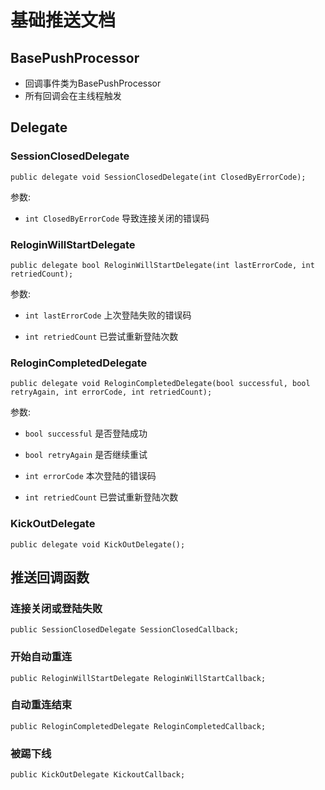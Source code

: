 # 基础推送文档

## BasePushProcessor
+ 回调事件类为BasePushProcessor
+ 所有回调会在主线程触发

## Delegate

### SessionClosedDelegate
    public delegate void SessionClosedDelegate(int ClosedByErrorCode);

参数:

+ `int ClosedByErrorCode`
    导致连接关闭的错误码

### ReloginWillStartDelegate
    public delegate bool ReloginWillStartDelegate(int lastErrorCode, int retriedCount);

参数:

+ `int lastErrorCode`
    上次登陆失败的错误码

+ `int retriedCount`
    已尝试重新登陆次数

### ReloginCompletedDelegate
    public delegate void ReloginCompletedDelegate(bool successful, bool retryAgain, int errorCode, int retriedCount);

参数:

+ `bool successful`
    是否登陆成功

+ `bool retryAgain`
    是否继续重试

+ `int errorCode`
    本次登陆的错误码

+ `int retriedCount`
    已尝试重新登陆次数

### KickOutDelegate
    public delegate void KickOutDelegate();

## 推送回调函数

### 连接关闭或登陆失败
    public SessionClosedDelegate SessionClosedCallback;

### 开始自动重连
    public ReloginWillStartDelegate ReloginWillStartCallback;

### 自动重连结束
    public ReloginCompletedDelegate ReloginCompletedCallback;

### 被踢下线
    public KickOutDelegate KickoutCallback;
